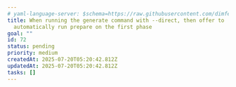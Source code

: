 ```yaml
---
# yaml-language-server: $schema=https://raw.githubusercontent.com/dimfeld/llmutils/main/schema/rmplan-plan-schema.json
title: When running the generate command with --direct, then offer to
  automatically run prepare on the first phase
goal: ""
id: 72
status: pending
priority: medium
createdAt: 2025-07-20T05:20:42.812Z
updatedAt: 2025-07-20T05:20:42.812Z
tasks: []
---
```

